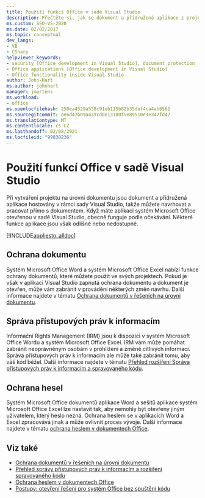 ```yaml
---
title: Použití funkcí Office v sadě Visual Studio
description: Přečtěte si, jak se dokument a přidružená aplikace z projektu na úrovni dokumentu hostují v rámci sady Visual Studio, abyste mohli pracovat přímo s dokumentem.
ms.custom: SEO-VS-2020
ms.date: 02/02/2017
ms.topic: conceptual
dev_langs:
- VB
- CSharp
helpviewer_keywords:
- security [Office development in Visual Studio], document protection
- Office applications [Office development in Visual Studio]
- Office functionality inside Visual Studio
author: John-Hart
ms.author: johnhart
manager: jmartens
ms.workload:
- office
ms.openlocfilehash: 258ea4529a558c91eb115b82b35def4ca4ab6561
ms.sourcegitcommit: ae6d47b09a439cd0e13180f5e89510e3e347fd47
ms.translationtype: MT
ms.contentlocale: cs-CZ
ms.lasthandoff: 02/08/2021
ms.locfileid: "99838236"
---
```

# <a name="use-office-functionality-inside-of-visual-studio"></a>Použití funkcí Office v sadě Visual Studio
  Při vytváření projektu na úrovni dokumentu jsou dokument a přidružená aplikace hostovány v rámci sady Visual Studio, takže můžete navrhovat a pracovat přímo s dokumentem. Když máte aplikaci systém Microsoft Office otevřenou v sadě Visual Studio, obecně funguje podle očekávání. Některé funkce aplikace jsou však odlišné nebo nedostupné.

 [!INCLUDE[appliesto_alldoc](../vsto/includes/appliesto-alldoc-md.md)]

## <a name="document-protection"></a>Ochrana dokumentu
 Systém Microsoft Office Word a systém Microsoft Office Excel nabízí funkce ochrany dokumentů, které můžete použít ve svých projektech. Pokud je však v aplikaci Visual Studio zapnutá ochrana dokumentu a dokument je otevřen, může vám zabránit v provádění některých změn návrhu. Další informace najdete v tématu [Ochrana dokumentů v řešeních na úrovni dokumentu](../vsto/document-protection-in-document-level-solutions.md).

## <a name="information-rights-management"></a>Správa přístupových práv k informacím
 Informační Rights Management (IRM) jsou k dispozici v systém Microsoft Office Wordu a systém Microsoft Office Excel. IRM vám může pomáhat zabránit neoprávněným osobám v prohlížení a změně citlivých informací. Správa přístupových práv k informacím ale může také zabránit tomu, aby váš kód běžel. Další informace najdete v tématu [Přehled rozšíření Správa přístupových práv k informacím a spravovaného kódu](../vsto/information-rights-management-and-managed-code-extensions-overview.md).

## <a name="password-protection"></a>Ochrana hesel
 Systém Microsoft Office dokumentů aplikace Word a sešitů aplikace systém Microsoft Office Excel lze nastavit tak, aby nemohly být otevřeny jiným uživatelem, který heslo nezná. Ochrana heslem se v aplikacích Word a Excel zpracovává jinak a může ovlivnit proces vývoje. Další informace najdete v tématu [ochrana heslem v dokumentech Office](../vsto/password-protection-on-office-documents.md).

## <a name="see-also"></a>Viz také
- [Ochrana dokumentů v řešeních na úrovni dokumentu](../vsto/document-protection-in-document-level-solutions.md)
- [Přehled správy přístupových práv k informacím a rozšíření spravovaného kódu](../vsto/information-rights-management-and-managed-code-extensions-overview.md)
- [Ochrana heslem v dokumentech Office](../vsto/password-protection-on-office-documents.md)
- [Postupy: otevření řešení pro systém Office bez spuštění kódu](../vsto/how-to-open-office-solutions-without-running-code.md)
